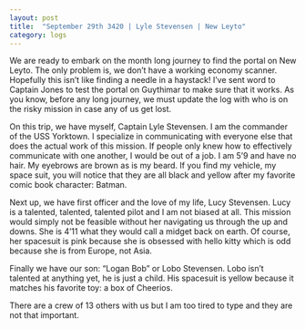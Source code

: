 ```yaml
---
layout: post
title:  "September 29th 3420 | Lyle Stevensen | New Leyto"
category: logs
---
```


<p>We are ready to embark on the month long journey to find the portal on New Leyto. The only problem is, we don’t have a working economy scanner. Hopefully this isn’t like finding a needle in a haystack! I’ve sent word to Captain Jones to test the portal on Guythimar to make sure that it works. As you know, before any long journey, we must update the log with who is on the risky mission in case any of us get lost.</p>

<p>On this trip, we have myself, Captain Lyle Stevensen. I am the commander of the USS Yorktown. I specialize in communicating with everyone else that does the actual work of this mission. If people only knew how to effectively communicate with one another, I would be out of a job. I am 5’9 and have no hair. My eyebrows are brown as is my beard. If you find my vehicle, my space suit, you will notice that they are all black and yellow after my favorite comic book character: Batman.</p>

<p>Next up, we have first officer and the love of my life, Lucy Stevensen. Lucy is a talented, talented, talented pilot and I am not biased at all. This mission would simply not be feasible without her navigating us through the up and downs. She is 4’11 what they would call a midget back on earth. Of course, her spacesuit is pink because she is obsessed with hello kitty which is odd because she is from Europe, not Asia.</p>

<p>Finally we have our son: “Logan Bob” or Lobo Stevensen. Lobo isn’t talented at anything yet, he is just a child. His spacesuit is yellow because it matches his favorite toy: a box of Cheerios.</p>

<p>There are a crew of 13 others with us but I am too tired to type and they are not that important.</p>

<!--more-->



